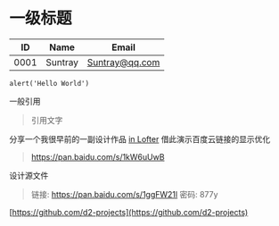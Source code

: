 # 一级标题

| ID | Name | Email |
| --- | --- | --- |
| 0001 | Suntray | Suntray@qq.com |

```
alert('Hello World')
```

一般引用

> 引用文字

分享一个我很早前的一副设计作品 [in Lofter](http://fairyever.lofter.com/post/16ff00_6796fe8) 借此演示百度云链接的显示优化

> https://pan.baidu.com/s/1kW6uUwB

设计源文件

> 链接: https://pan.baidu.com/s/1ggFW21l 密码: 877y

[https://github.com/d2-projects](https://github.com/d2-projects)

